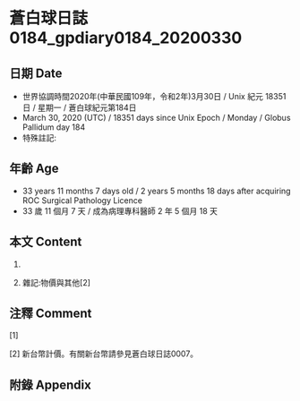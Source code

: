 # 蒼白球日誌0184_gpdiary0184_20200330 #

## 日期 Date ##

* 世界協調時間2020年(中華民國109年，令和2年)3月30日 / Unix 紀元 18351 日 / 星期一 / 蒼白球紀元第184日
* March 30, 2020 (UTC) / 18351 days since Unix Epoch / Monday / Globus Pallidum day 184
* 特殊註記:

## 年齡 Age ##

* 33 years 11 months 7 days old / 2 years 5 months 18 days after acquiring ROC Surgical Pathology Licence
* 33 歲 11 個月 7 天 / 成為病理專科醫師 2 年 5 個月 18 天

## 本文 Content ##

1. 

    
2. 雜記:物價與其他[2]

    

## 注釋 Comment ##

[1] 


[2] 新台幣計價。有關新台幣請參見蒼白球日誌0007。



## 附錄 Appendix ##

